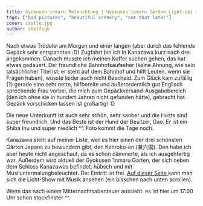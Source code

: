```yaml
---
title: Gyokusen'inmaru Beleuchtung | Gyokusen'inmaru Garden Light-Up| 玉泉院丸庭園ライトアップ
tags: ["bad pictures", "beautiful scenery", "not that late!"]
cover: castle.jpg
author: steffigb
---
```


Nach etwas Trödelei am Morgen und einer langen (aber durch das fehlende Gepäck sehr entspannten :D) Zugfahrt bin ich in Kanazawa kurz nach drei angekommen. Danach musste ich meinen Koffer suchen gehen, das hat etwas gedauert. Der freundliche Bahnhofsaufseher (keine Ahnung, wie sein tatsächlicher Titel ist; er steht auf dem Bahnhof und hilft Leuten, wenn sie Fragen haben), wusste leider auch nicht Bescheid. Zum Glück kam zufällig (?) gerade eine sehr nette, hilfbereite und außerordentlich gut Englisch sprechende Frau vorbei, die mich zum Gepäckversand-Ausgabebereich (den ich ohne sie in hundert Jahren nicht gefunden hätte), gebracht hat. Gepäck vorschicken lassen ist großartig! :D

Die neue Unterkunft ist auch sehr schön, sehr sauber und die Hosts sind super freundlich. Und das Beste ist der Hund der Besitzer, Gao. Er ist ein Shiba Inu und super niedlich ^^. Foto kommt die Tage noch.

Kanazawa steht auf meiner Liste, weil es hier einen der drei schönsten Gärten Japans zu bewundern gibt, den Kenroku-en (兼六園). Den habe ich aber heute nicht angeschaut, da es schon dämmerte, als ich ausgehfertig war. Außerdem wird aktuell der Gyokusen ‘inmaru Garten, der sich neben dem Schloss Kanazawas befindet, hübsch und mit Musiluntermalungbeleuchtet. Der Eintritt ist frei. <a href="http://www.pref.ishikawa.jp/siro-niwa/kanazawajou/e/night/index.html" target="_blank" rel="noopener noreferrer">Auf dieser Seite </a> kann man sich die Licht-Show mit Musik ansehen (ein bisschen nach unten scrollen).

Wenn das nach einem Mitternachtsabenteuer aussieht: es ist hier um 17:00 Uhr schon stockfinster ^^. 

<re-img src="trees.jpg" title="Gyokusen ‘inmaru garden"></re-img>

<re-img src="castle.jpg" title="Kanazawa castle"></re-img>

<re-img src="bridge.jpg" title="Bridge light-up"></re-img>
